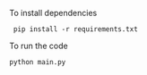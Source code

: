 To install dependencies
``` 
 pip install -r requirements.txt

 ```
To run the code 
 ```
 python main.py

 ```